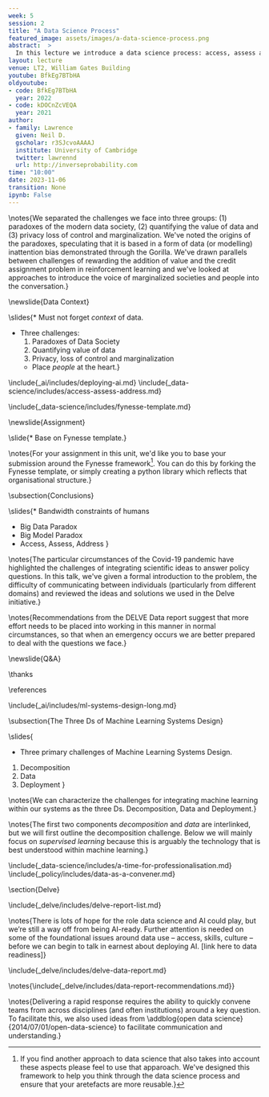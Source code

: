 ```yaml
---
week: 5
session: 2
title: "A Data Science Process"
featured_image: assets/images/a-data-science-process.png
abstract:  >
  In this lecture we introduce a data science process: access, assess and address. The process Given the landscape we've outlined, in this lecture we will look at the challenges of deploying data science solutions in practice. We categorize them into three groups.
layout: lecture
venue: LT2, William Gates Building
youtube: BfkEg7BTbHA
oldyoutube:
- code: BfkEg7BTbHA
  year: 2022
- code: kDOCnZcVEQA
  year: 2021
author:
- family: Lawrence
  given: Neil D.
  gscholar: r3SJcvoAAAAJ
  institute: University of Cambridge
  twitter: lawrennd
  url: http://inverseprobability.com
time: "10:00"
date: 2023-11-06
transition: None
ipynb: False
---
```



\notes{We separated the challenges we face into three groups: (1) paradoxes of the modern data society, (2) quantifying the value of data and (3) privacy loss of control and marginalization. We've noted the origins of the paradoxes, speculating that it is based in a form of data (or modelling) inattention bias demonstrated through the Gorilla. We've drawn parallels between challenges of rewarding the addition of value and the credit assignment problem in reinforcement learning and we've looked at approaches to introduce the voice of marginalized societies and people into the conversation.}

\newslide{Data Context}

\slides{* Must not forget *context* of data.
* Three challenges:
  1. Paradoxes of Data Society
  2. Quantifying value of data
  3. Privacy, loss of control and marginalization
  * Place *people* at the heart.}


\include{_ai/includes/deploying-ai.md}
\include{_data-science/includes/access-assess-address.md}

\include{_data-science/includes/fynesse-template.md}

\newslide{Assignment}

\slide{* Base on Fynesse template.}

\notes{For your assignment in this unit, we'd like you to base your submission around the Fynesse framework[^other]. You can do this by forking the Fynesse template, or simply creating a python library which reflects that organisational structure.}


[^other]: If you find another approach to data science that also takes into account these aspects please feel to use that apparoach. We've designed this framework to help you think through the data science process and ensure that your aretefacts are more reusable.}

\subsection{Conclusions}

\slides{* Bandwidth constraints of humans
* Big Data Paradox
* Big Model Paradox
* Access, Assess, Address
}


\notes{The particular circumstances of the Covid-19 pandemic have highlighted the challenges of integrating scientific ideas to answer policy questions. In this talk, we've given a formal introduction to the problem, the difficulty of communicating between individuals (particularly from different domains) and reviewed the ideas and solutions we used in the Delve initiative.}

\notes{Recommendations from the DELVE Data report suggest that more effort needs to be placed into working in this manner in normal circumstances, so that when an emergency occurs we are better prepared to deal with the questions we face.}

\newslide{Q&A}

\thanks

\references

\include{_ai/includes/ml-systems-design-long.md}

\subsection{The Three Ds of Machine Learning Systems Design}


\slides{
* Three primary challenges of Machine Learning Systems Design.
1. Decomposition
2. Data 
3. Deployment
}

\notes{We can characterize the challenges for integrating machine learning within our systems as the three Ds. Decomposition, Data and Deployment.}

\notes{The first two components *decomposition* and *data* are interlinked, but we will first outline the decomposition challenge. Below we will mainly focus on *supervised learning* because this is arguably the technology that is best understood within machine learning.}

\include{_data-science/includes/a-time-for-professionalisation.md}
\include{_policy/includes/data-as-a-convener.md}

\section{Delve}

\include{_delve/includes/delve-report-list.md}

\notes{There is lots of hope for the role data science and AI could play, but we’re still a way off from being AI-ready. Further attention is needed on some of the foundational issues around data use – access, skills, culture – before we can begin to talk in earnest about deploying AI. [link here to data readiness]}

\include{_delve/includes/delve-data-report.md}

\notes{\include{_delve/includes/data-report-recommendations.md}}

\notes{Delivering a rapid response requires the ability to quickly convene teams from across disciplines (and often institutions) around a key question. To facilitate this, we also used ideas from \addblog{open data science}{2014/07/01/open-data-science} to facilitate communication and understanding.}

